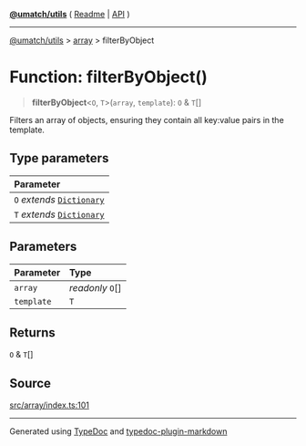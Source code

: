[**@umatch/utils**](../../README.md) ( [Readme](../../README.md) \| [API](../../API.md) )

---

[@umatch/utils](../../API.md) > [array](../README.md) > filterByObject

# Function: filterByObject()

> **filterByObject**\<`O`, `T`\>(`array`, `template`): `O` & `T`[]

Filters an array of objects, ensuring they contain all key:value
pairs in the template.

## Type parameters

| Parameter                                                                       |
| :------------------------------------------------------------------------------ |
| `O` _extends_ [`Dictionary`](../../index/type-aliases/type-alias.Dictionary.md) |
| `T` _extends_ [`Dictionary`](../../index/type-aliases/type-alias.Dictionary.md) |

## Parameters

| Parameter  | Type             |
| :--------- | :--------------- |
| `array`    | _readonly_ `O`[] |
| `template` | `T`              |

## Returns

`O` & `T`[]

## Source

[src/array/index.ts:101](https://github.com/umatch-oficial/utils/blob/a4be831/src/array/index.ts#L101)

---

Generated using [TypeDoc](https://typedoc.org/) and [typedoc-plugin-markdown](https://www.npmjs.com/package/typedoc-plugin-markdown)
